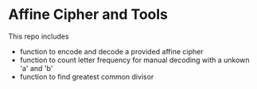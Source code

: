# Affine Cipher and Tools 

This repo includes
- function to encode and decode a provided affine cipher
- function to count letter frequency for manual decoding with a unkown 'a' and 'b'
- function to find greatest common divisor
